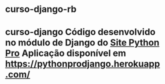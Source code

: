 # curso-django-rb
# curso-django Código desenvolvido no módulo de Django do [Site Python Pro](www.python.pro.br)  Aplicação disponível em https://pythonprodjango.herokuapp.com/

